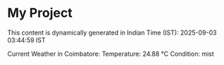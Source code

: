 # My Project

This content is dynamically generated in Indian Time (IST): 2025-09-03 03:44:59 IST


Current Weather in Coimbatore:
Temperature: 24.88 °C
Condition: mist
